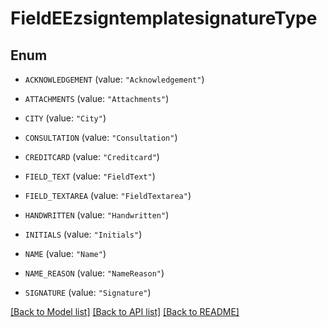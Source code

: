 # FieldEEzsigntemplatesignatureType

## Enum


* `ACKNOWLEDGEMENT` (value: `"Acknowledgement"`)

* `ATTACHMENTS` (value: `"Attachments"`)

* `CITY` (value: `"City"`)

* `CONSULTATION` (value: `"Consultation"`)

* `CREDITCARD` (value: `"Creditcard"`)

* `FIELD_TEXT` (value: `"FieldText"`)

* `FIELD_TEXTAREA` (value: `"FieldTextarea"`)

* `HANDWRITTEN` (value: `"Handwritten"`)

* `INITIALS` (value: `"Initials"`)

* `NAME` (value: `"Name"`)

* `NAME_REASON` (value: `"NameReason"`)

* `SIGNATURE` (value: `"Signature"`)


[[Back to Model list]](../README.md#documentation-for-models) [[Back to API list]](../README.md#documentation-for-api-endpoints) [[Back to README]](../README.md)


